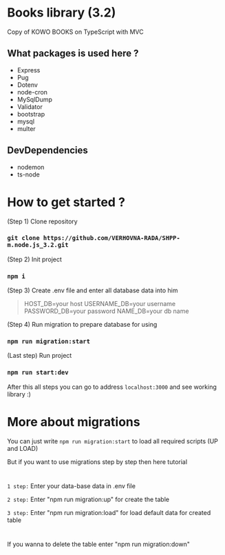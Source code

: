 # Books library (3.2)

Copy of KOWO BOOKS on TypeScript with MVC

## What packages is used here ?

- Express
- Pug
- Dotenv
- node-cron
- MySqlDump
- Validator
- bootstrap
- mysql
- multer

## DevDependencies

- nodemon
- ts-node

# How to get started ?
(Step 1) Clone repository
### `git clone https://github.com/VERHOVNA-RADA/SHPP-m.node.js_3.2.git `
(Step 2) Init project
### `npm i`
(Step 3) Create .env file and enter all database data into him
> HOST_DB=your host
USERNAME_DB=your username
PASSWORD_DB=your password
NAME_DB=your db name

(Step 4) Run migration to prepare database for using
### `npm run migration:start`

(Last step) Run project
### `npm run start:dev`

After this all steps you can go to address ```localhost:3000``` and see working library :)

# More about migrations

You can just write ```npm run migration:start``` to load all required scripts (UP and LOAD)

But if you want to use migrations step by step then here tutorial
#

```1 step:``` Enter your data-base data in .env file

```2 step:``` Enter "npm run migration:up" for create the table

```3 step:``` Enter "npm run migration:load" for load default data for created table

#
If you wanna to delete the table enter "npm run migration:down"

